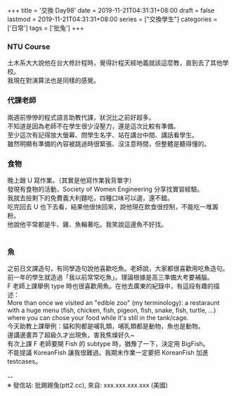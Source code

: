+++
title = '交換 Day98'
date = 2019-11-21T04:31:31+08:00
draft = false
lastmod = 2019-11-21T04:31:31+08:00
series = ["交換學生"]
categories = ['日常']
tags = ['批兔']
+++
### NTU Course 
土木系大大說他在台大修計程時，覺得計程天經地義就該這麼教，直到去了其他學校。<br>
我現在對演算法也是同樣的感覺。<br>

### 代課老師 
兩週前慘慘的程式語言助教代課，狀況比之前好超多。<br>
不知道是因為老師不在學生很少沒壓力，還是這次比較有準備。<br>
至少這次有記得放大螢幕、問學生名字、站在講台中間、講話看學生。<br>
雖然明顯有準備的內容被跳過時很緊張、沒注意時間，但整體是聽得懂的。<br>

### 食物 
晚上跟 U 寫作業。（其實是他寫作業我背單字）<br>
發現有食物的活動，Society of Women Engineering 分享找實習經驗。<br>
我就去撿剩下的免費義大利麵吃，四種口味可以選，還不錯。<br>
吃完回去 U 也下去看，結果他很快回來，說他現在飲食很控制，不能吃一堆澱粉。<br>
他說他平常都是牛、雞、魚輪著吃。我笑說這邊魚不好找。<br>
<br>
### 魚 
之前日文課造句，有同學造句說他喜歡吃魚。老師說，大家都很喜歡用吃魚造句。<br>
前一年的學生就造過「我以前常常吃魚」。理論根據是高三準備大考要補腦。<br>
F 老師上課舉例 type 時也很喜歡用魚。在他去廣東的紀錄中，有這段有趣的描述：<br>
More than once we visited an "edible zoo" (my terminology): a restaraunt with a huge menu (fish, chicken, fish, pigeon, fish, snake, fish, turtle, ...) where you can chose your food while it's still in the tank/cage.<br>
今天助教上課舉例：貓和狗都是哺乳類，哺乳類都是動物，魚也是動物。<br>
邊講邊畫弄了超級久才出現魚，害我焦燥好久~<br>
有次上課 F 老師要開 Fish 的 subtype 時，猶豫了一下，決定用 BigFish。<br>
不能提議 KoreanFish 讓我很難過。我期末作業一定要把 KoreanFish 加進 testcases。<br>
<br>
--<br>
※ 發信站: 批踢踢兔(ptt2.cc), 來自: xxx.xxx.xxx.xxx (美國)<br>
